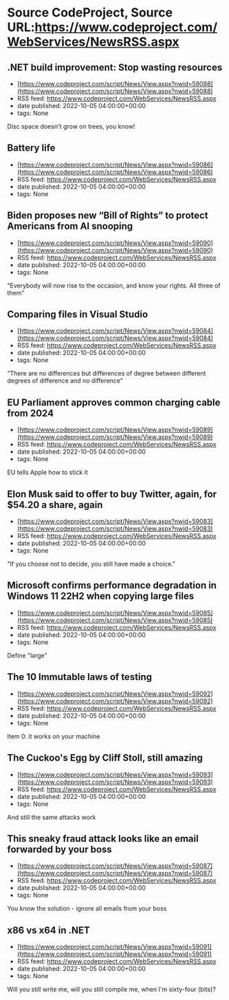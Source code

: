 # Source CodeProject, Source URL:https://www.codeproject.com/WebServices/NewsRSS.aspx

## .NET build improvement: Stop wasting resources
 - [https://www.codeproject.com/script/News/View.aspx?nwid=59088](https://www.codeproject.com/script/News/View.aspx?nwid=59088)
 - RSS feed: https://www.codeproject.com/WebServices/NewsRSS.aspx
 - date published: 2022-10-05 04:00:00+00:00
 - tags: None

Disc space doesn't grow on trees, you know!

## Battery life
 - [https://www.codeproject.com/script/News/View.aspx?nwid=59086](https://www.codeproject.com/script/News/View.aspx?nwid=59086)
 - RSS feed: https://www.codeproject.com/WebServices/NewsRSS.aspx
 - date published: 2022-10-05 04:00:00+00:00
 - tags: None



## Biden proposes new “Bill of Rights” to protect Americans from AI snooping
 - [https://www.codeproject.com/script/News/View.aspx?nwid=59090](https://www.codeproject.com/script/News/View.aspx?nwid=59090)
 - RSS feed: https://www.codeproject.com/WebServices/NewsRSS.aspx
 - date published: 2022-10-05 04:00:00+00:00
 - tags: None

"Everybody will now rise to the occasion, and know your rights. All three of them"

## Comparing files in Visual Studio
 - [https://www.codeproject.com/script/News/View.aspx?nwid=59084](https://www.codeproject.com/script/News/View.aspx?nwid=59084)
 - RSS feed: https://www.codeproject.com/WebServices/NewsRSS.aspx
 - date published: 2022-10-05 04:00:00+00:00
 - tags: None

"There are no differences but differences of degree between different degrees of difference and no difference"

## EU Parliament approves common charging cable from 2024
 - [https://www.codeproject.com/script/News/View.aspx?nwid=59089](https://www.codeproject.com/script/News/View.aspx?nwid=59089)
 - RSS feed: https://www.codeproject.com/WebServices/NewsRSS.aspx
 - date published: 2022-10-05 04:00:00+00:00
 - tags: None

EU tells Apple how to stick it

## Elon Musk said to offer to buy Twitter, again, for $54.20 a share, again
 - [https://www.codeproject.com/script/News/View.aspx?nwid=59083](https://www.codeproject.com/script/News/View.aspx?nwid=59083)
 - RSS feed: https://www.codeproject.com/WebServices/NewsRSS.aspx
 - date published: 2022-10-05 04:00:00+00:00
 - tags: None

"If you choose not to decide, you still have made a choice."

## Microsoft confirms performance degradation in Windows 11 22H2 when copying large files
 - [https://www.codeproject.com/script/News/View.aspx?nwid=59085](https://www.codeproject.com/script/News/View.aspx?nwid=59085)
 - RSS feed: https://www.codeproject.com/WebServices/NewsRSS.aspx
 - date published: 2022-10-05 04:00:00+00:00
 - tags: None

Define "large"

## The 10 Immutable laws of testing
 - [https://www.codeproject.com/script/News/View.aspx?nwid=59092](https://www.codeproject.com/script/News/View.aspx?nwid=59092)
 - RSS feed: https://www.codeproject.com/WebServices/NewsRSS.aspx
 - date published: 2022-10-05 04:00:00+00:00
 - tags: None

Item 0: it works on your machine

## The Cuckoo's Egg by Cliff Stoll, still amazing
 - [https://www.codeproject.com/script/News/View.aspx?nwid=59093](https://www.codeproject.com/script/News/View.aspx?nwid=59093)
 - RSS feed: https://www.codeproject.com/WebServices/NewsRSS.aspx
 - date published: 2022-10-05 04:00:00+00:00
 - tags: None

And still the same attacks work

## This sneaky fraud attack looks like an email forwarded by your boss
 - [https://www.codeproject.com/script/News/View.aspx?nwid=59087](https://www.codeproject.com/script/News/View.aspx?nwid=59087)
 - RSS feed: https://www.codeproject.com/WebServices/NewsRSS.aspx
 - date published: 2022-10-05 04:00:00+00:00
 - tags: None

You know the solution - ignore all emails from your boss

## x86 vs x64 in .NET
 - [https://www.codeproject.com/script/News/View.aspx?nwid=59091](https://www.codeproject.com/script/News/View.aspx?nwid=59091)
 - RSS feed: https://www.codeproject.com/WebServices/NewsRSS.aspx
 - date published: 2022-10-05 04:00:00+00:00
 - tags: None

Will you still write me, will you still compile me, when I'm sixty-four (bits)?
